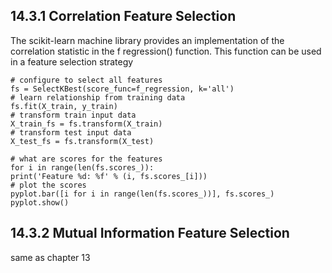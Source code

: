 
## 14.3.1 Correlation Feature Selection
The scikit-learn machine library provides an implementation of the correlation statistic in the f regression() function. This function can be used in a feature selection strategy
```
# configure to select all features
fs = SelectKBest(score_func=f_regression, k='all')
# learn relationship from training data
fs.fit(X_train, y_train)
# transform train input data
X_train_fs = fs.transform(X_train)
# transform test input data
X_test_fs = fs.transform(X_test)

# what are scores for the features
for i in range(len(fs.scores_)):
print('Feature %d: %f' % (i, fs.scores_[i]))
# plot the scores
pyplot.bar([i for i in range(len(fs.scores_))], fs.scores_)
pyplot.show()
```

## 14.3.2 Mutual Information Feature Selection
same as chapter 13